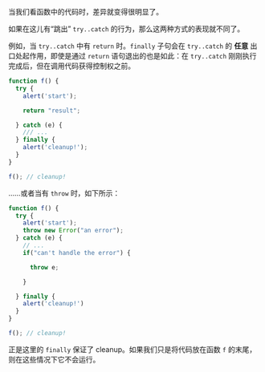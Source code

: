 当我们看函数中的代码时，差异就变得很明显了。

如果在这儿有“跳出” `try..catch` 的行为，那么这两种方式的表现就不同了。

例如，当 `try..catch` 中有 `return` 时。`finally` 子句会在 `try..catch` 的 **任意** 出口处起作用，即使是通过 `return` 语句退出的也是如此：在 `try..catch` 刚刚执行完成后，但在调用代码获得控制权之前。

```js
function f() {
  try {
    alert('start');

    return "result";

  } catch (e) {
    /// ...
  } finally {
    alert('cleanup!');
  }
}

f(); // cleanup!
```

……或者当有 `throw` 时，如下所示：

```js
function f() {
  try {
    alert('start');
    throw new Error("an error");
  } catch (e) {
    // ...
    if("can't handle the error") {

      throw e;

    }

  } finally {
    alert('cleanup!')
  }
}

f(); // cleanup!
```

正是这里的 `finally` 保证了 cleanup。如果我们只是将代码放在函数 `f` 的末尾，则在这些情况下它不会运行。
